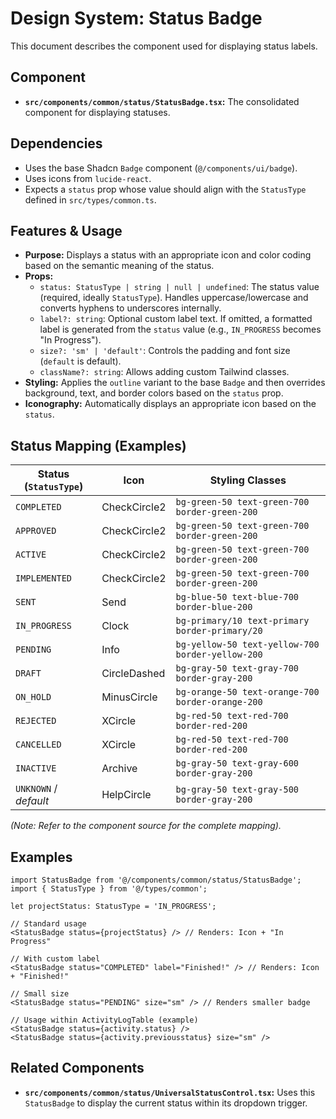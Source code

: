 # Design System: Status Badge

This document describes the component used for displaying status labels.

## Component

- **`src/components/common/status/StatusBadge.tsx`:** The consolidated component for displaying statuses.

## Dependencies

- Uses the base Shadcn `Badge` component (`@/components/ui/badge`).
- Uses icons from `lucide-react`.
- Expects a `status` prop whose value should align with the `StatusType` defined in `src/types/common.ts`.

## Features & Usage

- **Purpose:** Displays a status with an appropriate icon and color coding based on the semantic meaning of the status.
- **Props:**
  - `status: StatusType | string | null | undefined`: The status value (required, ideally `StatusType`). Handles uppercase/lowercase and converts hyphens to underscores internally.
  - `label?: string`: Optional custom label text. If omitted, a formatted label is generated from the `status` value (e.g., `IN_PROGRESS` becomes "In Progress").
  - `size?: 'sm' | 'default'`: Controls the padding and font size (`default` is default).
  - `className?: string`: Allows adding custom Tailwind classes.
- **Styling:** Applies the `outline` variant to the base `Badge` and then overrides background, text, and border colors based on the `status` prop.
- **Iconography:** Automatically displays an appropriate icon based on the `status`.

## Status Mapping (Examples)

| Status (`StatusType`) | Icon         | Styling Classes                                  |
| --------------------- | ------------ | ------------------------------------------------ |
| `COMPLETED`           | CheckCircle2 | `bg-green-50 text-green-700 border-green-200`    |
| `APPROVED`            | CheckCircle2 | `bg-green-50 text-green-700 border-green-200`    |
| `ACTIVE`              | CheckCircle2 | `bg-green-50 text-green-700 border-green-200`    |
| `IMPLEMENTED`         | CheckCircle2 | `bg-green-50 text-green-700 border-green-200`    |
| `SENT`                | Send         | `bg-blue-50 text-blue-700 border-blue-200`       |
| `IN_PROGRESS`         | Clock        | `bg-primary/10 text-primary border-primary/20`   |
| `PENDING`             | Info         | `bg-yellow-50 text-yellow-700 border-yellow-200` |
| `DRAFT`               | CircleDashed | `bg-gray-50 text-gray-700 border-gray-200`       |
| `ON_HOLD`             | MinusCircle  | `bg-orange-50 text-orange-700 border-orange-200` |
| `REJECTED`            | XCircle      | `bg-red-50 text-red-700 border-red-200`          |
| `CANCELLED`           | XCircle      | `bg-red-50 text-red-700 border-red-200`          |
| `INACTIVE`            | Archive      | `bg-gray-50 text-gray-600 border-gray-200`       |
| `UNKNOWN` / _default_ | HelpCircle   | `bg-gray-50 text-gray-500 border-gray-200`       |

_(Note: Refer to the component source for the complete mapping)._

## Examples

```tsx
import StatusBadge from '@/components/common/status/StatusBadge';
import { StatusType } from '@/types/common';

let projectStatus: StatusType = 'IN_PROGRESS';

// Standard usage
<StatusBadge status={projectStatus} /> // Renders: Icon + "In Progress"

// With custom label
<StatusBadge status="COMPLETED" label="Finished!" /> // Renders: Icon + "Finished!"

// Small size
<StatusBadge status="PENDING" size="sm" /> // Renders smaller badge

// Usage within ActivityLogTable (example)
<StatusBadge status={activity.status} />
<StatusBadge status={activity.previousstatus} size="sm" />
```

## Related Components

- **`src/components/common/status/UniversalStatusControl.tsx`:** Uses this `StatusBadge` to display the current status within its dropdown trigger.
